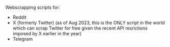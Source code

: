 Webscrapping scripts for:
- Reddit
- X (formerly Twitter) (as of Aug 2023, this is the ONLY script in the world which can scrap Twitter for free given the recent API resrictions imposed by X earlier in the year)
- Telegram
